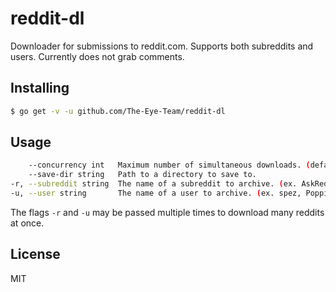 # reddit-dl

Downloader for submissions to reddit.com. Supports both subreddits and users. Currently does not grab comments.

## Installing
```sh
$ go get -v -u github.com/The-Eye-Team/reddit-dl
```

## Usage
```sh
    --concurrency int   Maximum number of simultaneous downloads. (default 10)
    --save-dir string   Path to a directory to save to.
-r, --subreddit string  The name of a subreddit to archive. (ex. AskReddit, unixporn, CasualConversation, etc.)
-u, --user string       The name of a user to archive. (ex. spez, PoppinKREAM, Shitty_Watercolour, etc.)
```
The flags `-r` and `-u` may be passed multiple times to download many reddits at once.

## License
MIT
